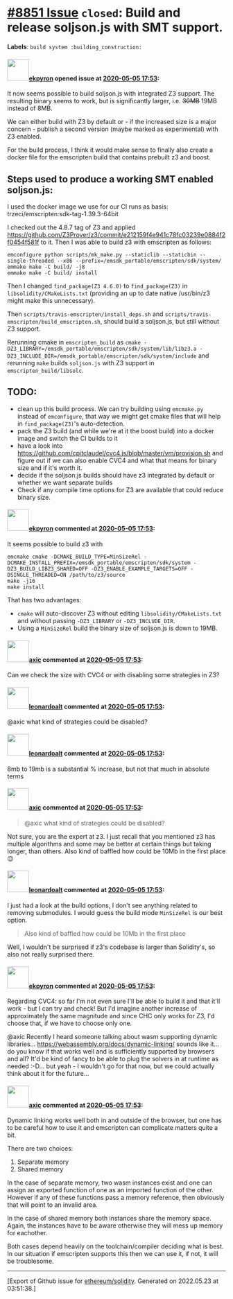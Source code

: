 # [\#8851 Issue](https://github.com/ethereum/solidity/issues/8851) `closed`: Build and release soljson.js with SMT support.
**Labels**: `build system :building_construction:`


#### <img src="https://avatars.githubusercontent.com/u/1347491?v=4" width="50">[ekpyron](https://github.com/ekpyron) opened issue at [2020-05-05 17:53](https://github.com/ethereum/solidity/issues/8851):

It now seems possible to build soljson.js with integrated Z3 support.
The resulting binary seems to work, but is significantly larger, i.e. ~~30MB~~ 19MB instead of 8MB.

We can either build with Z3 by default or - if the increased size is a major concern - publish a second version (maybe marked as experimental) with Z3 enabled.

For the build process, I think it would make sense to finally also create a docker file for the emscripten build that contains prebuilt z3 and boost.


Steps used to produce a working SMT enabled soljson.js:
-------------------

I used the docker image we use for our CI runs as basis: trzeci/emscripten:sdk-tag-1.39.3-64bit

I checked out the 4.8.7 tag of Z3 and applied https://github.com/Z3Prover/z3/commit/e212159f4e941c78fc03239e0884f2f0454f581f to it.
Then I was able to build z3 with emscripten as follows:
```
emconfigure python scripts/mk_make.py --staticlib --staticbin --single-threaded --x86 --prefix=/emsdk_portable/emscripten/sdk/system/
emmake make -C build/ -j8
emmake make -C build/ install
```

Then I changed ``find_package(Z3 4.6.0)`` to ``find_package(Z3)`` in ``libsolidity/CMakeLists.txt`` (providing an up to date native /usr/bin/z3 might make this unnecessary).

Then ``scripts/travis-emscripten/install_deps.sh`` and ``scripts/travis-emscripten/build_emscripten.sh``, should build a soljson.js, but still without Z3 support.

Rerunning cmake in ``emscripten_build`` as ``cmake -DZ3_LIBRARY=/emsdk_portable/emscripten/sdk/system/lib/libz3.a -DZ3_INCLUDE_DIR=/emsdk_portable/emscripten/sdk/system/include`` and rerunning ``make`` builds ``soljson.js`` with Z3 support in ``emscripten_build/libsolc``.


TODO:
--------
- clean up this build process. We can try building using ``emcmake.py`` instead of ``emconfigure``, that way we might get cmake files that will help in ``find_package(Z3)``'s auto-detection.
- pack the Z3 build (and while we're at it the boost build) into a docker image and switch the CI builds to it
- have a look into https://github.com/cpitclaudel/cvc4.js/blob/master/vm/provision.sh and figure out if we can also enable CVC4 and what that means for binary size and if it's worth it.
- decide if the soljson.js builds should have z3 integrated by default or whether we want separate builds
- Check if any compile time options for Z3 are available that could reduce binary size.

#### <img src="https://avatars.githubusercontent.com/u/1347491?v=4" width="50">[ekpyron](https://github.com/ekpyron) commented at [2020-05-05 17:53](https://github.com/ethereum/solidity/issues/8851#issuecomment-624253430):

It seems possible to build z3 with
```
emcmake cmake -DCMAKE_BUILD_TYPE=MinSizeRel -DCMAKE_INSTALL_PREFIX=/emsdk_portable/emscripten/sdk/system -DZ3_BUILD_LIBZ3_SHARED=OFF -DZ3_ENABLE_EXAMPLE_TARGETS=OFF -DSINGLE_THREADED=ON /path/to/z3/source
make -j16
make install
```

That has two advantages:
- ``cmake`` will auto-discover Z3 without editing ``libsolidity/CMakeLists.txt`` and without passing ``-DZ3_LIBRARY`` or ``-DZ3_INCLUDE_DIR``.
- Using a ``MinSizeRel`` build the binary size of soljson.js is down to 19MB.

#### <img src="https://avatars.githubusercontent.com/u/20340?v=4" width="50">[axic](https://github.com/axic) commented at [2020-05-05 17:53](https://github.com/ethereum/solidity/issues/8851#issuecomment-624499248):

Can we check the size with CVC4 or with disabling some strategies in Z3?

#### <img src="https://avatars.githubusercontent.com/u/504195?u=ce2facd14af9fd474ebff49f0d44891f56f7500f&v=4" width="50">[leonardoalt](https://github.com/leonardoalt) commented at [2020-05-05 17:53](https://github.com/ethereum/solidity/issues/8851#issuecomment-624514424):

@axic what kind of strategies could be disabled?

#### <img src="https://avatars.githubusercontent.com/u/504195?u=ce2facd14af9fd474ebff49f0d44891f56f7500f&v=4" width="50">[leonardoalt](https://github.com/leonardoalt) commented at [2020-05-05 17:53](https://github.com/ethereum/solidity/issues/8851#issuecomment-624515136):

8mb to 19mb is a substantial % increase, but not that much in absolute terms

#### <img src="https://avatars.githubusercontent.com/u/20340?v=4" width="50">[axic](https://github.com/axic) commented at [2020-05-05 17:53](https://github.com/ethereum/solidity/issues/8851#issuecomment-624517730):

> @axic what kind of strategies could be disabled?

Not sure, you are the expert at z3. I just recall that you mentioned z3 has multiple algorithms and some may be better at certain things but taking longer, than others. Also kind of baffled how could be 10Mb in the first place :wink:

#### <img src="https://avatars.githubusercontent.com/u/504195?u=ce2facd14af9fd474ebff49f0d44891f56f7500f&v=4" width="50">[leonardoalt](https://github.com/leonardoalt) commented at [2020-05-05 17:53](https://github.com/ethereum/solidity/issues/8851#issuecomment-624525254):

I just had a look at the build options, I don't see anything related to removing submodules. I would guess the build mode `MinSizeRel` is our best option.

> Also kind of baffled how could be 10Mb in the first place

Well, I wouldn't be surprised if z3's codebase is larger than Solidity's, so also not really surprised there.

#### <img src="https://avatars.githubusercontent.com/u/1347491?v=4" width="50">[ekpyron](https://github.com/ekpyron) commented at [2020-05-05 17:53](https://github.com/ethereum/solidity/issues/8851#issuecomment-625435251):

Regarding CVC4: so far I'm not even sure I'll be able to build it and that it'll work - but I can try and check! But I'd imagine another increase of approximately the same magnitude and since CHC only works for Z3, I'd choose that, if we have to choose only one.

@axic Recently I heard someone talking about wasm supporting dynamic libraries... https://webassembly.org/docs/dynamic-linking/ sounds like it... do you know if that works well and is sufficiently supported by browsers and all? It'd be kind of fancy to be able to plug the solvers in at runtime as needed :-D... but yeah - I wouldn't go for that now, but we could actually think about it for the future...

#### <img src="https://avatars.githubusercontent.com/u/20340?v=4" width="50">[axic](https://github.com/axic) commented at [2020-05-05 17:53](https://github.com/ethereum/solidity/issues/8851#issuecomment-625474687):

Dynamic linking works well both in and outside of the browser, but one has to be careful how to use it and emscripten can complicate matters quite a bit.

There are two choices:
1) Separate memory
2) Shared memory

In the case of separate memory, two wasm instances exist and one can assign an exported function of one as an imported function of the other. However if any of these functions pass a memory reference, then obviously that will point to an invalid area.

In the case of shared memory both instances share the memory space. Again, the instances have to be aware otherwise they will mess up memory for eachother.

Both cases depend heavily on the toolchain/compiler deciding what is best. In our situation if emscripten supports this then we can use it, if not, it will be troublesome.


-------------------------------------------------------------------------------



[Export of Github issue for [ethereum/solidity](https://github.com/ethereum/solidity). Generated on 2022.05.23 at 03:51:38.]
